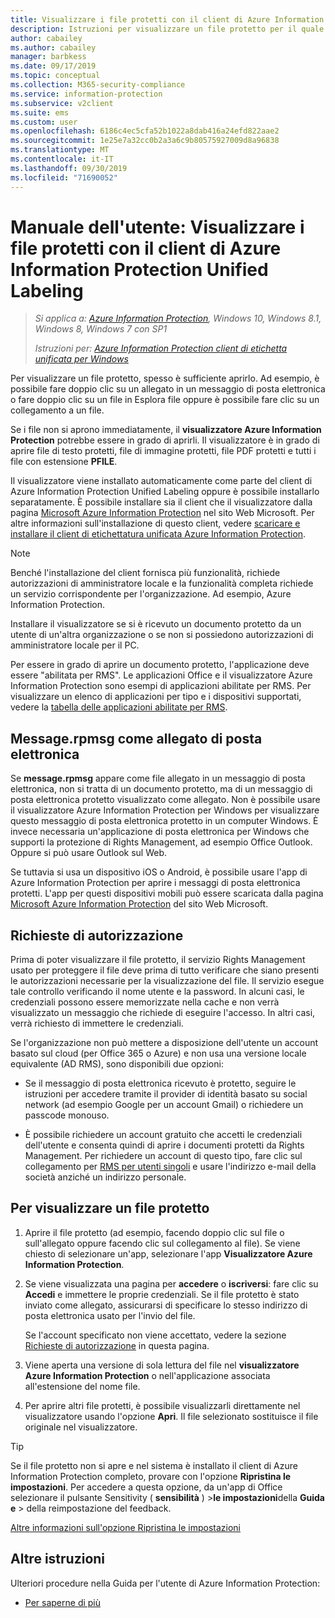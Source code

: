 ```yaml
---
title: Visualizzare i file protetti con il client di Azure Information Protection Unified Labeling
description: Istruzioni per visualizzare un file protetto per il quale è necessario che sia installato il Azure Information Protection visualizzatore unificato delle etichette.
author: cabailey
ms.author: cabailey
manager: barbkess
ms.date: 09/17/2019
ms.topic: conceptual
ms.collection: M365-security-compliance
ms.service: information-protection
ms.subservice: v2client
ms.suite: ems
ms.custom: user
ms.openlocfilehash: 6186c4ec5cfa52b1022a8dab416a24efd822aae2
ms.sourcegitcommit: 1e25e7a32cc0b2a3a6c9b80575927009d8a96838
ms.translationtype: MT
ms.contentlocale: it-IT
ms.lasthandoff: 09/30/2019
ms.locfileid: "71690052"
---
```

# <a name="user-guide-view-protected-files-with-the-azure-information-protection-unified-labeling-client"></a>Manuale dell'utente: Visualizzare i file protetti con il client di Azure Information Protection Unified Labeling

>*Si applica a: [Azure Information Protection](https://azure.microsoft.com/pricing/details/information-protection), Windows 10, Windows 8.1, Windows 8, Windows 7 con SP1*
>
> *Istruzioni per: [Azure Information Protection client di etichetta unificata per Windows](../faqs.md#whats-the-difference-between-the-azure-information-protection-client-and-the-azure-information-protection-unified-labeling-client)*

Per visualizzare un file protetto, spesso è sufficiente aprirlo. Ad esempio, è possibile fare doppio clic su un allegato in un messaggio di posta elettronica o fare doppio clic su un file in Esplora file oppure è possibile fare clic su un collegamento a un file.

Se i file non si aprono immediatamente, il **visualizzatore Azure Information Protection** potrebbe essere in grado di aprirli. Il visualizzatore è in grado di aprire file di testo protetti, file di immagine protetti, file PDF protetti e tutti i file con estensione **PFILE**.

Il visualizzatore viene installato automaticamente come parte del client di Azure Information Protection Unified Labeling oppure è possibile installarlo separatamente. È possibile installare sia il client che il visualizzatore dalla pagina [Microsoft Azure Information Protection](https://go.microsoft.com/fwlink/?LinkId=303970) nel sito Web Microsoft. Per altre informazioni sull'installazione di questo client, vedere [scaricare e installare il client di etichettatura unificata Azure Information Protection](install-unifiedlabelingclient-app.md).

> [!NOTE]
> Benché l'installazione del client fornisca più funzionalità, richiede autorizzazioni di amministratore locale e la funzionalità completa richiede un servizio corrispondente per l'organizzazione. Ad esempio, Azure Information Protection.
> 
> Installare il visualizzatore se si è ricevuto un documento protetto da un utente di un'altra organizzazione o se non si possiedono autorizzazioni di amministratore locale per il PC.

Per essere in grado di aprire un documento protetto, l'applicazione deve essere "abilitata per RMS". Le applicazioni Office e il visualizzatore Azure Information Protection sono esempi di applicazioni abilitate per RMS. Per visualizzare un elenco di applicazioni per tipo e i dispositivi supportati, vedere la [tabella delle applicazioni abilitate per RMS](../requirements-applications.md#rms-enlightened-applications). 

## <a name="messagerpmsg-as-an-email-attachment"></a>Message.rpmsg come allegato di posta elettronica

Se **message.rpmsg** appare come file allegato in un messaggio di posta elettronica, non si tratta di un documento protetto, ma di un messaggio di posta elettronica protetto visualizzato come allegato. Non è possibile usare il visualizzatore Azure Information Protection per Windows per visualizzare questo messaggio di posta elettronica protetto in un computer Windows. È invece necessaria un'applicazione di posta elettronica per Windows che supporti la protezione di Rights Management, ad esempio Office Outlook. Oppure si può usare Outlook sul Web.

Se tuttavia si usa un dispositivo iOS o Android, è possibile usare l'app di Azure Information Protection per aprire i messaggi di posta elettronica protetti. L'app per questi dispositivi mobili può essere scaricata dalla pagina [Microsoft Azure Information Protection](https://go.microsoft.com/fwlink/?LinkId=303970) del sito Web Microsoft.

## <a name="prompts-for-authentication"></a>Richieste di autorizzazione

Prima di poter visualizzare il file protetto, il servizio Rights Management usato per proteggere il file deve prima di tutto verificare che siano presenti le autorizzazioni necessarie per la visualizzazione del file. Il servizio esegue tale controllo verificando il nome utente e la password. In alcuni casi, le credenziali possono essere memorizzate nella cache e non verrà visualizzato un messaggio che richiede di eseguire l'accesso. In altri casi, verrà richiesto di immettere le credenziali.

Se l'organizzazione non può mettere a disposizione dell'utente un account basato sul cloud (per Office 365 o Azure) e non usa una versione locale equivalente (AD RMS), sono disponibili due opzioni:

- Se il messaggio di posta elettronica ricevuto è protetto, seguire le istruzioni per accedere tramite il provider di identità basato su social network (ad esempio Google per un account Gmail) o richiedere un passcode monouso.

- È possibile richiedere un account gratuito che accetti le credenziali dell'utente e consenta quindi di aprire i documenti protetti da Rights Management. Per richiedere un account di questo tipo, fare clic sul collegamento per [RMS per utenti singoli](https://go.microsoft.com/fwlink/?LinkId=309469) e usare l'indirizzo e-mail della società anziché un indirizzo personale. 

## <a name="to-view-a-protected-file"></a>Per visualizzare un file protetto

1. Aprire il file protetto (ad esempio, facendo doppio clic sul file o sull'allegato oppure facendo clic sul collegamento al file). Se viene chiesto di selezionare un'app, selezionare l'app **Visualizzatore Azure Information Protection**. 

2. Se viene visualizzata una pagina per **accedere** o **iscriversi**: fare clic su **Accedi** e immettere le proprie credenziali. Se il file protetto è stato inviato come allegato, assicurarsi di specificare lo stesso indirizzo di posta elettronica usato per l'invio del file.
    
    Se l'account specificato non viene accettato, vedere la sezione [Richieste di autorizzazione](#prompts-for-authentication) in questa pagina.

3. Viene aperta una versione di sola lettura del file nel **visualizzatore Azure Information Protection** o nell'applicazione associata all'estensione del nome file.

4. Per aprire altri file protetti, è possibile visualizzarli direttamente nel visualizzatore usando l'opzione **Apri**. Il file selezionato sostituisce il file originale nel visualizzatore. 

> [!TIP]
> Se il file protetto non si apre e nel sistema è installato il client di Azure Information Protection completo, provare con l'opzione **Ripristina le impostazioni**. Per accedere a questa opzione, da un'app di Office selezionare il pulsante Sensitivity ( **sensibilità** ) >**le impostazioni**della **Guida e** > della reimpostazione del feedback. 
> 
> [Altre informazioni sull'opzione Ripristina le impostazioni](clientv2-admin-guide.md#more-information-about-the-reset-settings-option)

## <a name="other-instructions"></a>Altre istruzioni
Ulteriori procedure nella Guida per l'utente di Azure Information Protection:

- [Per saperne di più](client-user-guide.md#what-do-you-want-to-do)

